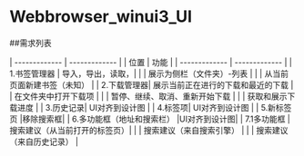 # Webbrowser_winui3_UI

##需求列表

| ------------- | ------------- |
| 位置 | 功能 |
| ------------- | ------------- |
| 1.书签管理器 | 导入，导出，读取，| 
|  | 展示为侧栏（文件夹）-列表 |
|  | 从当前页面新建书签（未知） |
| 2.下载管理器| 展示当前正在进行的下载和最近的下载
|  | 在文件夹中打开下载项 |
|  | 暂停、继续、取消、重新开始下载 |
|  | 获取和展示下载进度 |
| 3.历史记录| UI对齐到设计图 |
| 4.标签项| UI对齐到设计图 |
| 5.新标签页 |移除搜索框|
| 6.多功能框（地址和搜索栏） |UI对齐到设计图| 
| 7.1多功能框 |搜索建议（从当前打开的标签页）|
|  | 搜索建议（来自搜索引擎） |
|  | 搜索建议（来自历史记录） |
